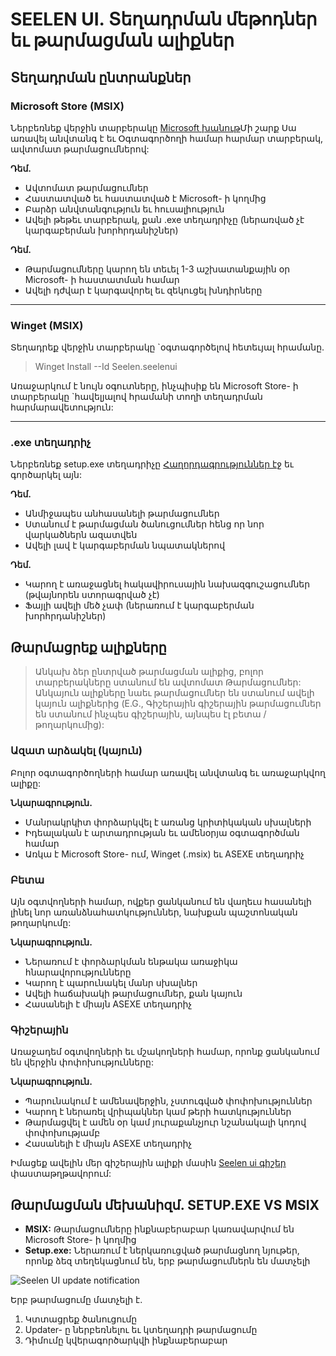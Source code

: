 # SEELEN UI. Տեղադրման մեթոդներ եւ թարմացման ալիքներ

## Տեղադրման ընտրանքներ

### Microsoft Store (MSIX)

Ներբեռնեք վերջին տարբերակը [Microsoft խանութ](https://www.microsoft.com/store)Մի
շարք Սա առավել անվտանգ է եւ Օգտագործողի համար հարմար տարբերակ, ավտոմատ
թարմացումներով:

**Դեմ.**

- Ավտոմատ թարմացումներ
- Հաստատված եւ հաստատված է Microsoft- ի կողմից
- Բարձր անվտանգություն եւ հուսալիություն
- Ավելի թեթեւ տարբերակ, քան .exe տեղադրիչը (ներառված չէ կարգաբերման
  խորհրդանիշներ)

**Դեմ.**

- Թարմացումները կարող են տեւել 1-3 աշխատանքային օր Microsoft- ի հաստատման համար
- Ավելի դժվար է կարգավորել եւ զեկուցել խնդիրները

---

### Winget (MSIX)

Տեղադրեք վերջին տարբերակը \`օգտագործելով հետեւյալ հրամանը.

> Winget Install --Id Seelen.seelenui

Առաջարկում է նույն օգուտները, ինչպիսիք են Microsoft Store- ի տարբերակը
\`հավելյալով հրամանի տողի տեղադրման հարմարավետություն:

---

### .exe տեղադրիչ

Ներբեռնեք setup.exe տեղադրիչը
[Հաղորդագրություններ էջ](https://github.com/eythaann/Seelen-UI/releases) եւ
գործարկել այն:

**Դեմ.**

- Անմիջապես անհասանելի թարմացումներ
- Ստանում է թարմացման ծանուցումներ հենց որ նոր վարկածներն ազատվեն
- Ավելի լավ է կարգաբերման նպատակներով

**Դեմ.**

- Կարող է առաջացնել հակավիրուսային նախազգուշացումներ (թվայնորեն ստորագրված չէ)
- Ֆայլի ավելի մեծ չափ (ներառում է կարգաբերման խորհրդանիշներ)

## Թարմացրեք ալիքները

> Անկախ ձեր ընտրված թարմացման ալիքից, բոլոր տարբերակները ստանում են ավտոմատ
> Թարմացումներ: Անկայուն ալիքները նաեւ թարմացումներ են ստանում ավելի կայուն
> ալիքներից (E.G., Գիշերային գիշերային թարմացումներ են ստանում ինչպես գիշերային,
> այնպես էլ բետա / թողարկումից):

### Ազատ արձակել (կայուն)

Բոլոր օգտագործողների համար առավել անվտանգ եւ առաջարկվող ալիքը:

**Նկարագրություն.**

- Մանրակրկիտ փորձարկվել է առանց կրիտիկական սխալների
- Իդեալական է արտադրության եւ ամենօրյա օգտագործման համար
- Առկա է Microsoft Store- ում, Winget (.msix) եւ ASEXE տեղադրիչ

### Բետա

Այն օգտվողների համար, ովքեր ցանկանում են վաղեւս հասանելի լինել նոր
առանձնահատկություններ, նախքան պաշտոնական թողարկումը:

**Նկարագրություն.**

- Ներառում է փորձարկման ենթակա առաջիկա հնարավորությունները
- Կարող է պարունակել մանր սխալներ
- Ավելի հաճախակի թարմացումներ, քան կայուն
- Հասանելի է միայն ASEXE տեղադրիչ

### Գիշերային

Առաջադեմ օգտվողների եւ մշակողների համար, որոնք ցանկանում են վերջին
փոփոխությունները:

**Նկարագրություն.**

- Պարունակում է ամենավերջին, չստուգված փոփոխություններ
- Կարող է ներառել վրիպակներ կամ թերի հատկություններ
- Թարմացվել է ամեն օր կամ յուրաքանչյուր նշանակալի կոդով փոփոխությամբ
- Հասանելի է միայն ASEXE տեղադրիչ

Իմացեք ավելին մեր գիշերային ալիքի մասին
[Seelen ui գիշեր](https://seelen.io/blog/nightly) փաստաթղթավորում:

## Թարմացման մեխանիզմ. SETUP.EXE VS MSIX

- **MSIX:** Թարմացումները ինքնաբերաբար կառավարվում են Microsoft Store- ի կողմից
- **Setup.exe:** Ներառում է ներկառուցված թարմացնող նյութեր, որոնք ձեզ
  տեղեկացնում են, երբ թարմացումներն են մատչելի

![Seelen UI update notification](https://github.com/Seelen-Inc/slu-blog/blob/master/blog/seelen-ui-distribution-channels/image.png?raw=true)

Երբ թարմացումը մատչելի է.

1. Կտտացրեք ծանուցումը
2. Updater- ը ներբեռնելու եւ կտեղադրի թարմացումը
3. Դիմումը կվերագործարկվի ինքնաբերաբար
